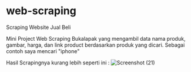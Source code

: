 # web-scraping
Scraping Website Jual Beli

Mini Project Web Scraping Bukalapak yang mengambil data nama produk, gambar, harga, dan link product berdasarkan produk yang dicari. Sebagai contoh saya mencari "iphone"

Hasil Scrapingnya kurang lebih seperti ini :
![Screenshot (21)](https://github.com/sevyrananda/web-scraping/assets/90554844/3cea0107-db00-4bdd-962b-5572de9f07e7)
